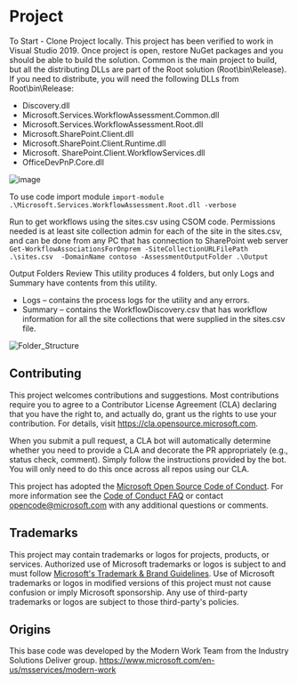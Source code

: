 # Project
To Start - Clone Project locally. This project has been verified to work in Visual Studio 2019. Once project is open, restore NuGet packages and you should be able to build the solution. Common is the main project to build, but all the distributing DLLs are part of the Root solution (Root\bin\Release). If you need to distribute, you will need the following DLLs from Root\bin\Release:
* Discovery.dll
* Microsoft.Services.WorkfIowAssessment.Common.dll
* Microsoft.Services.WorkfIowAssessment.Root.dll
* Microsoft.SharePoint.CIient.dll
* Microsoft.SharePoint.CIient.Runtime.dll
* Microsoft. SharePoint.CIient.WorkfIowServices.dll
* OfficeDevPnP.Core.dll

![image](https://user-images.githubusercontent.com/63272213/136854578-da4def7f-e22a-4541-ae74-f1d3dc328494.png)

To use code import module 
`import-module .\Microsoft.Services.WorkflowAssessment.Root.dll -verbose`

Run to get workflows using the sites.csv using CSOM code. Permissions needed is at least site collection admin for each of the site in the sites.csv, and can be done from any PC that has connection to SharePoint web server  
`Get-WorkflowAssociationsForOnprem -SiteCollectionURLFilePath .\sites.csv  -DomainName contoso -AssessmentOutputFolder .\Output`

Output
Folders Review
This utility produces 4 folders, but only Logs and Summary have contents from this utility.

* Logs – contains the process logs for the utility and any errors.
* Summary – contains the WorkflowDiscovery.csv that has workflow information for all the site collections that were supplied in the sites.csv file.

![Folder_Structure](https://user-images.githubusercontent.com/63272213/137014648-a9ce8eb4-6e00-4bdd-aa39-2dde31a412a0.png)

## Contributing

This project welcomes contributions and suggestions.  Most contributions require you to agree to a
Contributor License Agreement (CLA) declaring that you have the right to, and actually do, grant us
the rights to use your contribution. For details, visit https://cla.opensource.microsoft.com.

When you submit a pull request, a CLA bot will automatically determine whether you need to provide
a CLA and decorate the PR appropriately (e.g., status check, comment). Simply follow the instructions
provided by the bot. You will only need to do this once across all repos using our CLA.

This project has adopted the [Microsoft Open Source Code of Conduct](https://opensource.microsoft.com/codeofconduct/).
For more information see the [Code of Conduct FAQ](https://opensource.microsoft.com/codeofconduct/faq/) or
contact [opencode@microsoft.com](mailto:opencode@microsoft.com) with any additional questions or comments.

## Trademarks

This project may contain trademarks or logos for projects, products, or services. Authorized use of Microsoft 
trademarks or logos is subject to and must follow 
[Microsoft's Trademark & Brand Guidelines](https://www.microsoft.com/en-us/legal/intellectualproperty/trademarks/usage/general).
Use of Microsoft trademarks or logos in modified versions of this project must not cause confusion or imply Microsoft sponsorship.
Any use of third-party trademarks or logos are subject to those third-party's policies.

## Origins

This base code was developed by the Modern Work Team from the Industry Solutions Deliver group. https://www.microsoft.com/en-us/msservices/modern-work
